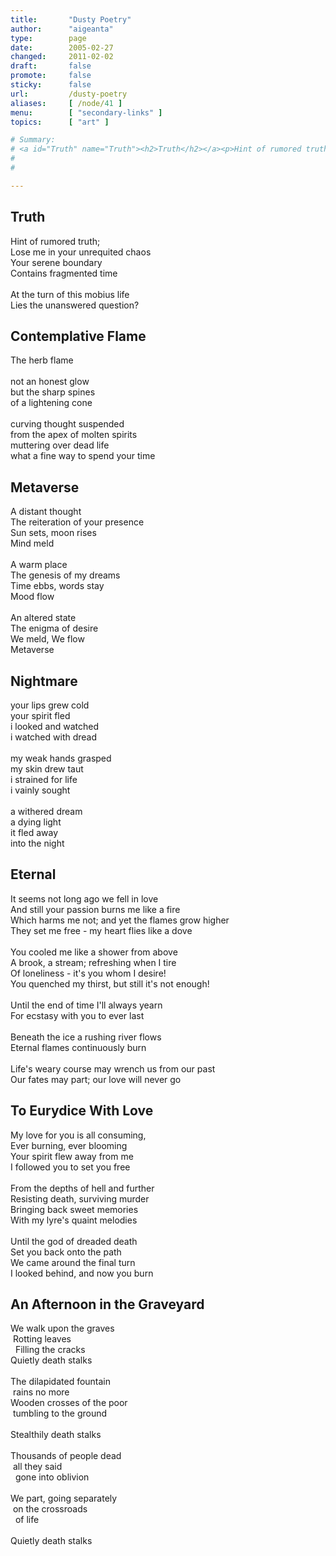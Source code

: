 ```yaml
---
title:       "Dusty Poetry"
author:      "aigeanta"
type:        page
date:        2005-02-27
changed:     2011-02-02
draft:       false
promote:     false
sticky:      false
url:         /dusty-poetry
aliases:     [ /node/41 ]
menu:        [ "secondary-links" ]
topics:      [ "art" ]

# Summary:
# <a id="Truth" name="Truth"><h2>Truth</h2></a><p>Hint of rumored truth;<br />Lose me in your unrequited chaos<br />Your serene boundary<br />Contains fragmented time<br /><br />At the turn of this mobius life<br />Lies the unanswered question?</p>
# 
# 

---
```

<a id="Truth" name="Truth"><h2>Truth</h2></a><p>Hint of rumored truth;<br />Lose me in your unrequited chaos<br />Your serene boundary<br />Contains fragmented time<br /><br />At the turn of this mobius life<br />Lies the unanswered question?</p>


<!--more-->

<a id="Flame" name="Flame"><h2>Contemplative Flame</h2></a><p>The herb flame<br /><br />not an honest glow<br />but the sharp spines<br />of a lightening cone<br /><br />curving thought suspended<br />from the apex of molten spirits<br />muttering over dead life<br />what a fine way to spend your time</p>

<a id="Metaverse" name="Metaverse"><h2>Metaverse</h2></a><p>A distant thought<br />The reiteration of your presence<br />Sun sets, moon rises<br />Mind meld<br /><br />A warm place<br />The genesis of my dreams<br />Time ebbs, words stay<br />Mood flow<br /><br />An altered state<br />The enigma of desire<br />We meld, We flow<br />Metaverse</p>

<a id="Nightmare" name="Nightmare"><h2>Nightmare</h2></a><p>your lips grew cold<br />your spirit fled<br />i looked and watched<br />i watched with dread<br /><br />my weak hands grasped<br />my skin drew taut<br />i strained for life<br />i vainly sought<br /><br />a withered dream<br />a dying light<br />it fled away<br />into the night</p>

<a id="Eternal" name="Eternal"><h2>Eternal</h2></a><p>It seems not long ago we fell in love<br />And still your passion burns me like a fire<br />Which harms me not; and yet the flames grow higher<br />They set me free - my heart flies like a dove<br /><br />You cooled me like a shower from above<br />A brook, a stream; refreshing when I tire<br />Of loneliness - it's you whom I desire!<br />You quenched my thirst, but still it's not enough!<br /><br />Until the end of time I'll always yearn<br />For ecstasy with you to ever last<br /><br />Beneath the ice a rushing river flows<br />Eternal flames continuously burn<br /><br />Life's weary course may wrench us from our past<br />Our fates may part; our love will never go</p>

<a id="Eurydice" name="Eurydice"><h2>To Eurydice With Love</h2></a><p>My love for you is all consuming,<br />Ever burning, ever blooming<br />Your spirit flew away from me<br />I followed you to set you free<br /><br />From the depths of hell and further<br />Resisting death, surviving murder<br />Bringing back sweet memories<br />With my lyre's quaint melodies<br /><br />Until the god of dreaded death<br />Set you back onto the path<br />We came around the final turn<br />I looked behind, and now you burn</p>

<a id="Graveyard" name="Graveyard"><h2>An Afternoon in the Graveyard</h2></a><p>We walk upon the graves<br />&nbsp;Rotting leaves<br />&nbsp;&nbsp;Filling the cracks<br />Quietly death stalks<br /><br />The dilapidated fountain<br />&nbsp;rains no more<br />Wooden crosses of the poor<br />&nbsp;tumbling to the ground<br /><br />Stealthily death stalks<br /><br />Thousands of people dead<br />&nbsp;all they said<br />&nbsp;&nbsp;gone into oblivion<br /><br />We part, going separately<br />&nbsp;on the crossroads<br />&nbsp;&nbsp;of life<br /><br />Quietly death stalks</p>
